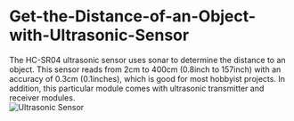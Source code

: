 # Get-the-Distance-of-an-Object-with-Ultrasonic-Sensor

The HC-SR04 ultrasonic sensor uses sonar to determine the distance to an object. This sensor reads from 2cm to 400cm (0.8inch to 157inch) with an accuracy of 0.3cm (0.1inches), which is good for most hobbyist projects. In addition, this particular module comes with ultrasonic transmitter and receiver modules.
<br>
![Ultrasonic Sensor](/screenshots/latest.png)

